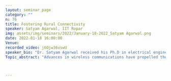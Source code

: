 ```yaml
---
layout: seminar_page
category: ""
n: 76
title: Fostering Rural Connectivity
speaker: Satyam Agarwal, IIT Ropar
img: assets/img/seminars/2022/January-18-2022_Satyam Agarwal.png
date: 2022-01-18 16:00:00 
Venue: 
recorded_video: j6Ojw36vswU 
speaker_bio: "Dr. Satyam Agarwal received his Ph.D in electrical engineering from IIT Delhi. He is currently an assistant professor in the department of electrical engineering at IIT Ropar. Prior to this, he was assistant professor at IIT Guwahati. His research interests include cross layer protocol design in wireless networks with an emphasis in rural broadband access and UAV systems."
Topic_abstract: "Advances in wireless communications have propelled the upliftment of socio-economic standard of living around the globe. However, broadband coverage in rural areas of the developing countries is still significantly low. In this talk, we will take a look at some of the different technologies being proposed to connect the rural populace and discuss the research work being carried out at IIT Ropar in this direction."



---
```


